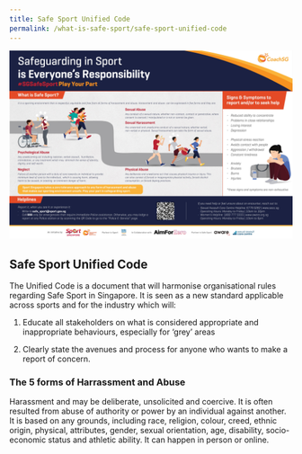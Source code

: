 ```yaml
---
title: Safe Sport Unified Code
permalink: /what-is-safe-sport/safe-sport-unified-code
---
```

![Alt text for image on Isomer site](/images/Safeguarding%20in%20Sport%20is%20Everyone%20Responsibility.jpeg)


## Safe Sport Unified Code

The Unified Code is a document that will harmonise organisational rules regarding Safe Sport in Singapore. It is
seen as a new standard applicable across sports
and for the industry which will:
1. Educate all stakeholders on what is
considered appropriate and inappropriate
behaviours, especially for ‘grey’ areas

2. Clearly state the avenues and process for
anyone who wants to make a report of
concern.



### The 5 forms of Harrassment and Abuse

Harassment and may be deliberate, unsolicited and coercive. It is often resulted from abuse of authority or power by an individual against another. It is based on any grounds, including race, religion, colour, creed, ethnic origin, physical, attributes, gender, sexual orientation, age, disability, socio-economic status and athletic ability. It can happen in person or online.
